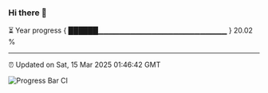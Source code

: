 ### Hi there 👋

⏳ Year progress { ██████▁▁▁▁▁▁▁▁▁▁▁▁▁▁▁▁▁▁▁▁▁▁▁▁ } 20.02 %

---

⏰ Updated on Sat, 15 Mar 2025 01:46:42 GMT

![Progress Bar CI](https://github.com/ZhaoGui/ZhaoGui/workflows/Progress%20Bar%20CI/badge.svg)
